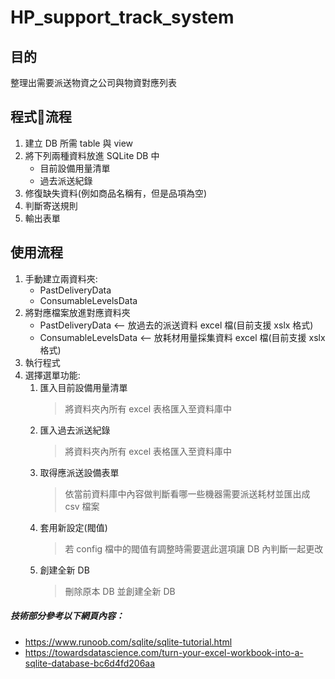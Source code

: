 # HP_support_track_system

## 目的
整理出需要派送物資之公司與物資對應列表

## 程式流程
1. 建立 DB 所需 table 與 view
2. 將下列兩種資料放進 SQLite DB 中
    * 目前設備用量清單
    * 過去派送紀錄
3. 修復缺失資料(例如商品名稱有，但是品項為空)
4. 判斷寄送規則
5. 輸出表單

## 使用流程
1. 手動建立兩資料夾:
   * PastDeliveryData
   * ConsumableLevelsData
2. 將對應檔案放進對應資料夾
   * PastDeliveryData <-- 放過去的派送資料 excel 檔(目前支援 xslx 格式)
   * ConsumableLevelsData <-- 放耗材用量採集資料 excel 檔(目前支援 xslx 格式)
3. 執行程式
4. 選擇選單功能:
   1. 匯入目前設備用量清單  
      > 將資料夾內所有 excel 表格匯入至資料庫中
   2. 匯入過去派送紀錄  
      > 將資料夾內所有 excel 表格匯入至資料庫中
   3. 取得應派送設備表單  
      > 依當前資料庫中內容做判斷看哪一些機器需要派送耗材並匯出成 csv 檔案
   4. 套用新設定(閥值)
      > 若 config 檔中的閥值有調整時需要選此選項讓 DB 內判斷一起更改
   5. 創建全新 DB
      > 刪除原本 DB 並創建全新 DB

##### 技術部分參考以下網頁內容：
* https://www.runoob.com/sqlite/sqlite-tutorial.html
* https://towardsdatascience.com/turn-your-excel-workbook-into-a-sqlite-database-bc6d4fd206aa